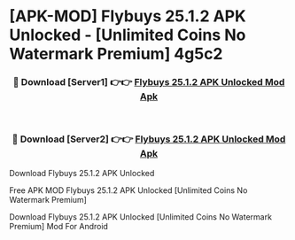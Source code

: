 # [APK-MOD] Flybuys 25.1.2 APK Unlocked - [Unlimited Coins No Watermark Premium] 4g5c2



<div align="center">
<h3>🔴 Download [Server1] 👉👉 <a href="https://momento.my/?title=Flybuys_25.1.2_APK_Unlocked">Flybuys 25.1.2 APK Unlocked Mod Apk</a></h3><br>

<h3>🔴 Download [Server2] 👉👉 <a href="https://momento.my/?title=Flybuys_25.1.2_APK_Unlocked">Flybuys 25.1.2 APK Unlocked Mod Apk</a></h3>
</div>



Download Flybuys 25.1.2 APK Unlocked 

Free APK MOD Flybuys 25.1.2 APK Unlocked [Unlimited Coins No Watermark Premium]

Download Flybuys 25.1.2 APK Unlocked [Unlimited Coins No Watermark Premium] Mod For Android
